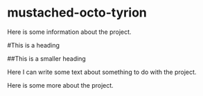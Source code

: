 # mustached-octo-tyrion

Here is some information about the project.

#This is a heading

##This is a smaller heading

Here I can write some text about something to do with the project.

Here is some more about the project.
